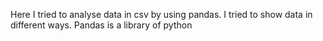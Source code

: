 Here I tried to analyse data in csv by using pandas. I tried to show data in different ways. Pandas is a library of python
